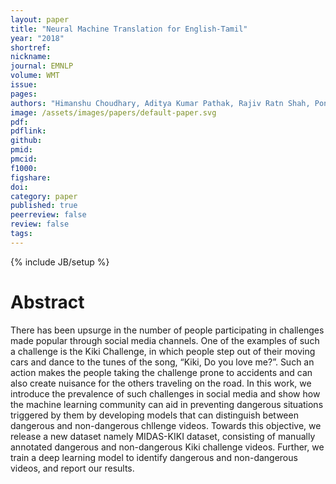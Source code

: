 ```yaml
---
layout: paper
title: "Neural Machine Translation for English-Tamil"
year: "2018"
shortref: 
nickname: 
journal: EMNLP 
volume: WMT
issue: 
pages:
authors: "Himanshu Choudhary, Aditya Kumar Pathak, Rajiv Ratn Shah, Ponnurangam Kumaraguru"
image: /assets/images/papers/default-paper.svg
pdf:
pdflink: 
github:
pmid: 
pmcid: 
f1000: 
figshare: 
doi: 
category: paper
published: true
peerreview: false
review: false
tags: 
---
```

{% include JB/setup %}

# Abstract 

There has been upsurge in the number of people participating in challenges made popular through
social media channels. One of the examples of such a challenge is the Kiki
Challenge, in which people step out of their moving cars and
dance to the tunes of the song, “Kiki, Do you love me?”.
Such an action makes the people taking the challenge prone
to accidents and can also create nuisance for the others traveling on the road. In this work, we introduce the prevalence of such challenges in social media and show how the
machine learning community can aid in preventing dangerous situations triggered by them by developing models that
can distinguish between dangerous and non-dangerous chllenge videos. Towards this objective, we release a new dataset
namely MIDAS-KIKI dataset, consisting of manually annotated dangerous and non-dangerous Kiki challenge videos.
Further, we train a deep learning model to identify dangerous and non-dangerous videos, and report our results.